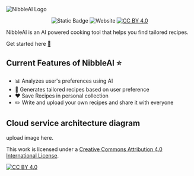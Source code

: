 ![NibbleAI Logo](https://storage.nibble-ai.com/logo.png)

<div align="center">

![Static Badge](https://img.shields.io/badge/version-prealpha_0.1-red)
![Website](https://img.shields.io/website?url=https%3A%2F%2Fnibble-ai.com) 
[![CC BY 4.0][cc-by-shield]][cc-by] 

</div>


NibbleAI is an AI powered cooking tool that helps you find tailored recipes. 

Get started here [🔗](https://nibble-ai.com)

## Current Features of NibbleAI ⭐
  - 📊 Analyzes user's preferences using AI
  - 📝 Generates tailored recipes based on user preference
  - ❤️ Save Recipes in personal collection
  - ✏️ Write and upload your own recipes and share it with everyone

## Cloud service architecture diagram
upload image here.

This work is licensed under a
[Creative Commons Attribution 4.0 International License][cc-by].

[![CC BY 4.0][cc-by-image]][cc-by]

[cc-by]: http://creativecommons.org/licenses/by/4.0/
[cc-by-image]: https://i.creativecommons.org/l/by/4.0/88x31.png
[cc-by-shield]: https://img.shields.io/badge/License-CC%20BY%204.0-lightgrey.svg
